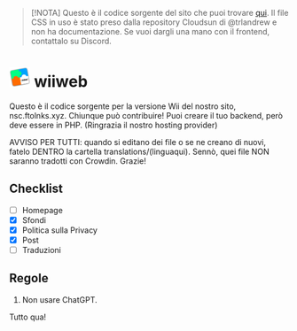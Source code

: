 > [!NOTA]
> Questo è il codice sorgente del sito che puoi trovare [qui](http://wii.ftolnks.xyz). Il file CSS in uso è stato preso dalla repository Cloudsun di @trlandrew e non ha documentazione. Se vuoi dargli una mano con il frontend, contattalo su Discord.

# <img src="/img/Logo.png" width="38"/> wiiweb

Questo è il codice sorgente per la versione Wii del nostro sito, nsc.ftolnks.xyz. Chiunque può contribuire!
Puoi creare il tuo backend, però deve essere in PHP. (Ringrazia il nostro hosting provider)

AVVISO PER TUTTI: quando si editano dei file o se ne creano di nuovi, fatelo DENTRO la cartella translations/(linguaqui). Sennò, quei file NON saranno tradotti con Crowdin. Grazie!

## Checklist

- [ ] Homepage
- [x] Sfondi
- [x] Politica sulla Privacy
- [x] Post
- [ ] Traduzioni

## Regole

1. Non usare ChatGPT.

Tutto qua!
